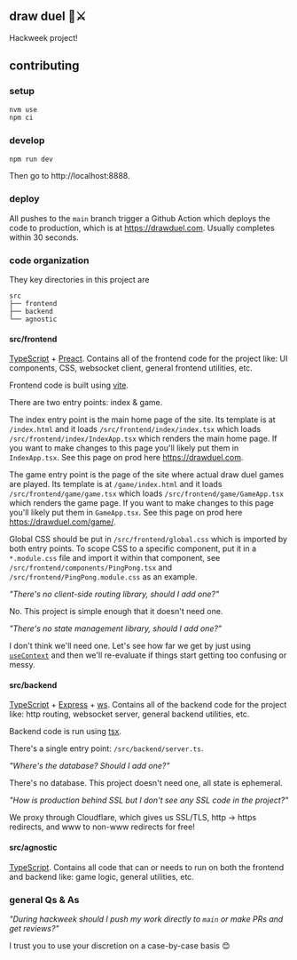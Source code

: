 ## draw duel 🎨⚔️

Hackweek project!

## contributing

### setup

```bash
nvm use
npm ci
```

### develop

```bash
npm run dev
```

Then go to http://localhost:8888.

### deploy

All pushes to the `main` branch trigger a Github Action which deploys the code to production, which is at https://drawduel.com. Usually completes within 30 seconds.

### code organization

They key directories in this project are

```text
src
├── frontend
├── backend
└── agnostic
```

#### src/frontend

[TypeScript](https://www.typescriptlang.org/) + [Preact](https://preactjs.com/). Contains all of the frontend code for the project like: UI components, CSS, websocket client, general frontend utilities, etc.

Frontend code is built using [vite](https://vitejs.dev/).

There are two entry points: index & game.

The index entry point is the main home page of the site. Its template is at `/index.html` and it loads `/src/frontend/index/index.tsx` which loads `/src/frontend/index/IndexApp.tsx` which renders the main home page. If you want to make changes to this page you'll likely put them in `IndexApp.tsx`. See this page on prod here https://drawduel.com.

The game entry point is the page of the site where actual draw duel games are played. Its template is at `/game/index.html` and it loads `/src/frontend/game/game.tsx` which loads `/src/frontend/game/GameApp.tsx` which renders the game page. If you want to make changes to this page you'll likely put them in `GameApp.tsx`. See this page on prod here https://drawduel.com/game/.

Global CSS should be put in `/src/frontend/global.css` which is imported by both entry points. To scope CSS to a specific component, put it in a `*.module.css` file and import it within that component, see `/src/frontend/components/PingPong.tsx` and `/src/frontend/PingPong.module.css` as an example.

_"There's no client-side routing library, should I add one?"_

No. This project is simple enough that it doesn't need one.

_"There's no state management library, should I add one?"_

I don't think we'll need one. Let's see how far we get by just using [`useContext`](https://preactjs.com/guide/v10/hooks#usecontext) and then we'll re-evaluate if things start getting too confusing or messy.

#### src/backend

[TypeScript](https://www.typescriptlang.org/) + [Express](https://expressjs.com/) + [ws](https://github.com/websockets/ws). Contains all of the backend code for the project like: http routing, websocket server, general backend utilities, etc.

Backend code is run using [tsx](https://tsx.is/).

There's a single entry point: `/src/backend/server.ts`.

_"Where's the database? Should I add one?"_

There's no database. This project doesn't need one, all state is ephemeral.

_"How is production behind SSL but I don't see any SSL code in the project?"_

We proxy through Cloudflare, which gives us SSL/TLS, http -> https redirects, and www to non-www redirects for free!

#### src/agnostic

[TypeScript](https://www.typescriptlang.org/). Contains all code that can or needs to run on both the frontend and backend like: game logic, general utilities, etc.

### general Qs & As

_"During hackweek should I push my work directly to `main` or make PRs and get reviews?"_

I trust you to use your discretion on a case-by-case basis 😊
